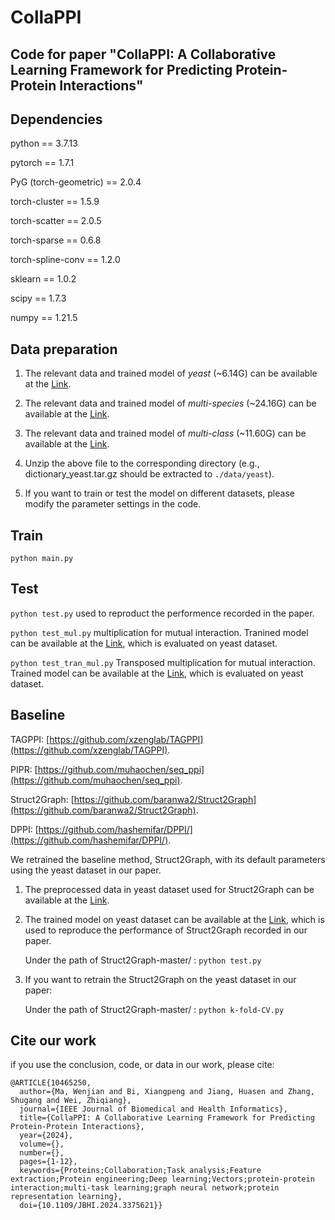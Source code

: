 # CollaPPI
Code for paper "CollaPPI: A Collaborative Learning Framework for Predicting Protein-Protein Interactions"
---

Dependencies
---

python == 3.7.13

pytorch == 1.7.1

PyG (torch-geometric) == 2.0.4

torch-cluster == 1.5.9

torch-scatter == 2.0.5

torch-sparse == 0.6.8

torch-spline-conv == 1.2.0

sklearn == 1.0.2

scipy == 1.7.3

numpy == 1.21.5

Data preparation
---
1. The relevant data and trained model of _yeast_ (~6.14G) can be available at the [Link](https://pan.baidu.com/s/1kknFC2gpayvxLM_1sqwO7w?pwd=1234).

2. The relevant data and trained model of _multi-species_ (~24.16G) can be available at the [Link](https://pan.baidu.com/s/1kQHXCAQxzNO5peLqJni8xg?pwd=1234).

3. The relevant data and trained model of _multi-class_ (~11.60G) can be available at the [Link](https://pan.baidu.com/s/18VNZJzcRQCN8myJ8Pb6SAA?pwd=1234).

4. Unzip the above file to the corresponding directory (e.g., dictionary_yeast.tar.gz should be extracted to `./data/yeast`).

5. If you want to train or test the model on different datasets, please modify the parameter settings in the code.

Train
---
`python main.py`

Test
---
`python test.py` used to reproduct the performence recorded in the paper.

`python test_mul.py` multiplication for mutual interaction. Tranined model can be available at the [Link](https://pan.baidu.com/s/1QgK3w80w08U_Ywl3aBwc3w?pwd=1234), which is evaluated on yeast dataset.

`python test_tran_mul.py` Transposed multiplication for mutual interaction. Trained model can be available at the [Link](https://pan.baidu.com/s/1E_t8KWFyZfQvo9qCxb25Ag?pwd=1234), which is evaluated on yeast dataset.

Baseline
---

TAGPPI: [https://github.com/xzenglab/TAGPPI](https://github.com/xzenglab/TAGPPI).

PIPR: [https://github.com/muhaochen/seq_ppi](https://github.com/muhaochen/seq_ppi).

Struct2Graph: [https://github.com/baranwa2/Struct2Graph](https://github.com/baranwa2/Struct2Graph).

DPPI: [https://github.com/hashemifar/DPPI/](https://github.com/hashemifar/DPPI/).


We retrained the baseline method, Struct2Graph, with its default parameters using the yeast dataset in our paper.

1. The preprocessed data in yeast dataset used for Struct2Graph can be available at the [Link](https://pan.baidu.com/s/1mrJ5HQ2wMp1Wv0D3YI72Cg?pwd=1234).

2. The trained model on yeast dataset can be available at the [Link](https://pan.baidu.com/s/19KpAuXthWU6RZTF5FORPhA?pwd=1234), which is used to reproduce the performance of Struct2Graph recorded in our paper.

    Under the path of Struct2Graph-master/ :  `python test.py`

3. If you want to retrain the Struct2Graph on the yeast dataset in our paper:

    Under the path of Struct2Graph-master/ :  `python k-fold-CV.py`

Cite our work
---
if you use the conclusion, code, or data in our work, please cite:
```
@ARTICLE{10465250,
  author={Ma, Wenjian and Bi, Xiangpeng and Jiang, Huasen and Zhang, Shugang and Wei, Zhiqiang},
  journal={IEEE Journal of Biomedical and Health Informatics}, 
  title={CollaPPI: A Collaborative Learning Framework for Predicting Protein-Protein Interactions}, 
  year={2024},
  volume={},
  number={},
  pages={1-12},
  keywords={Proteins;Collaboration;Task analysis;Feature extraction;Protein engineering;Deep learning;Vectors;protein-protein interaction;multi-task learning;graph neural network;protein representation learning},
  doi={10.1109/JBHI.2024.3375621}}
```

